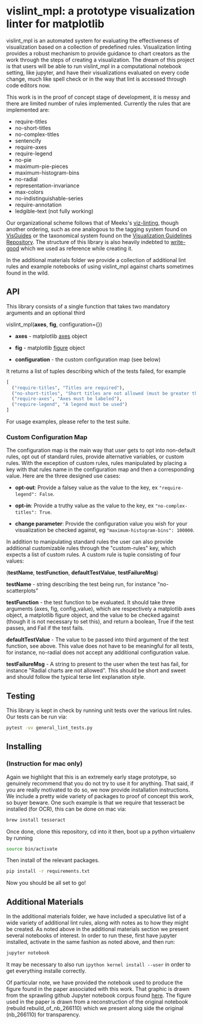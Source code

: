 # vislint_mpl: a prototype visualization linter for matplotlib

vislint_mpl is an automated system for evaluating the effectiveness of visualization based on a collection of predefined rules. Visualization linting provides a robust mechanism to provide guidance to chart creators as the work through the steps of creating a visualization. The dream of this project is that users will be able to run vislint_mpl in a computational notebook setting, like jupyter, and have their visualizations evaluated on every code change, much like spell check or in the way that lint is accessed through code editors now.


This work is in the proof of concept stage of development, it is messy and there are limited number of rules implemented. Currently the rules that are implemented are:

- require-titles
- no-short-titles
- no-complex-titles
- sentencify
- require-axes
- require-legend
- no-pie
- maximum-pie-pieces
- maximum-histogram-bins
- no-radial
- representation-invariance
- max-colors
- no-indistinguishable-series
- require-annotation
- ledgible-text (not fully working)


Our organizational scheme follows that of Meeks's [viz-linting](https://github.com/emeeks/viz-linting), though another ordering, such as one analogous to the tagging system found on [VisGuides](https://visguides.dbvis.de/) or the taxonomical system found on the [Visualization Guidelines Repository](http://visguides.repo.dbvis.de/). The structure of this library is also heavily indebted to [write-good](https://github.com/btford/write-good) which we used as reference while creating it.

In the additional materials folder we provide a collection of additional lint rules and example notebooks of using vislint_mpl against charts sometimes found in the wild.

## API

This library consists of a single function that takes two mandatory arguments and an optional third

vislint_mpl(**axes**, **fig**, configuration={})

- **axes** - matplotlib [axes](https://matplotlib.org/api/axes_api.html) object

- **fig** - matplotlib [figure](https://matplotlib.org/api/figure_api.html) object

- **configuration** - the custom configuration map (see below)

It returns a list of tuples describing which of the tests failed, for example

```python
[
  ("require-titles", "Titles are required"),
  ("no-short-titles", "Short titles are not allowed (must be greater than 1 word)"),
  ("require-axes", "Axes must be labeled"),
  ("require-legend", "A legend must be used")
]
```

For usage examples, please refer to the test suite.

### Custom Configuration Map

The configuration map is the main way that user gets to opt into non-default rules, opt out of standard rules, provide alternative variables, or custom rules. With the exception of custom rules, rules manipulated by placing a key with that rules name in the configuration map and then a corresponding value. Here are the three designed use cases:

- **opt-out**: Provide a falsey value as the value to the key, ex ```"require-legend": False```.

- **opt-in**: Provide a truthy value as the value to the key, ex ```"no-complex-titles": True```.

- **change parameter**: Provide the configuration value you wish for your visualization be checked against, eg ```"maximum-histogram-bins": 100000```.


In addition to manipulating standard rules the user can also provide additional customizable rules through the "custom-rules" key, which expects a list of custom rules. A custom rule is tuple consisting of four values:

(**testName**, **testFunction**, **defaultTestValue**, **testFailureMsg**)

**testName** - string describing the test being run, for instance "no-scatterplots"

**testFunction** - the test function to be evaluated. It should take three arguments (axes, fig, config_value), which are respectively a matplotlib axes object, a matplotlib figure object, and the value to be checked against (though it is not necessary to set this), and return a boolean, True if the test passes, and Fail if the test fails.

**defaultTestValue** - The value to be passed into third argument of the test function, see above. This value does not have to be meaningful for all tests, for instance, no-radial does not accept any additional configuration value.

**testFailureMsg** - A string to present to the user when the test has fail, for instance "Radial charts are not allowed". This should be short and sweet and should follow the typical terse lint explanation style.


## Testing

This library is kept in check by running unit tests over the various lint rules. Our tests can be run via:

```sh
pytest -vv general_lint_tests.py
```


## Installing
### (Instruction for mac only)

Again we highlight that this is an extremely early stage prototype, so genuinely recommend that you do not try to use it for anything. That said, if you are really motivated to do so, we now provide installation instructions. We include a pretty wide variety of packages to proof of concept this work, so buyer beware. One such example is that we require that tesseract be installed (for OCR), this can be done on mac via:

```sh
brew install tesseract
```

Once done, clone this repository, cd into it then, boot up a python virtualenv by running

```sh
source bin/activate
```

Then install of the relevant packages.

```sh
pip install -r requirements.txt
```

Now you should be all set to go!



## Additional Materials

In the additional materials folder, we have included a speculative list of a wide variety of additional lint rules, along with notes as to how they might be created. As noted above in the additional materials section we present several notebooks of interest. In order to run these, first have jupyter installed, activate in the same fashion as noted above, and then run:

```sh
jupyter notebook
```

It may be necessary to also run ```ipython kernel install --user``` in order to get everything installe correctly.

Of particular note, we have provided the notebook used to produce the figure found in the paper associated with this work. That graphic is drawn from the sprawling github Jupyter notebook corpus found [here](https://library.ucsd.edu/dc/collection/bb6931851t). The figure used in the paper is drawn from a reconstruction of the original notebook (rebuild rebuild_of_nb_266110) which we present along side the original (nb_266110) for transparency.

